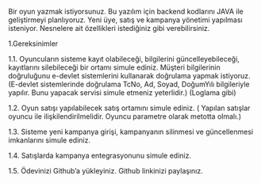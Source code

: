Bir oyun yazmak istiyorsunuz. Bu yazılım için backend kodlarını JAVA ile geliştirmeyi planlıyoruz. Yeni üye, satış ve kampanya yönetimi yapılması isteniyor. Nesnelere ait özellikleri istediğiniz gibi verebilirsiniz. 

1.Gereksinimler

1.1.  Oyuncuların sisteme kayıt olabileceği, bilgilerini güncelleyebileceği, kayıtlarını 
silebileceği bir ortamı simule ediniz. Müşteri bilgilerinin doğruluğunu e-devlet sistemlerini 
kullanarak doğrulama yapmak istiyoruz. (E-devlet sistemlerinde doğrulama TcNo, Ad, Soyad, 
DoğumYılı bilgileriyle yapılır. Bunu yapacak servisi simule etmeniz yeterlidir.) (Loglama gibi)

1.2.  Oyun satışı yapılabilecek satış ortamını simule ediniz. ( Yapılan satışlar oyuncu ile ilişkilendirilmelidir. Oyuncu parametre olarak metotta olmalı.)

1.3.  Sisteme yeni kampanya girişi, kampanyanın silinmesi ve güncellenmesi imkanlarını simule ediniz.

1.4.  Satışlarda kampanya entegrasyonunu simule ediniz.

1.5.  Ödevinizi Github’a yükleyiniz. Github linkinizi paylaşınız.

